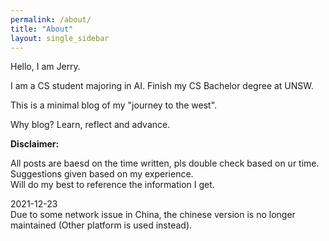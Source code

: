 ```yaml
---
permalink: /about/
title: "About"
layout: single_sidebar
---
```


Hello, I am Jerry.  

I am a CS student majoring in AI. Finish my CS Bachelor degree at UNSW.  

This is a minimal blog of my "journey to the west".  

Why blog? Learn, reflect and advance.

**Disclaimer:** 

All posts are baesd on the time written, pls double check based on ur time.   
Suggestions given based on my experience.   
Will do my best to reference the information I get.

2021-12-23  
Due to some network issue in China, the chinese version is no longer maintained (Other platform is used instead).   
